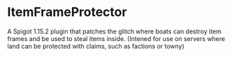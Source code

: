 # ItemFrameProtector
A Spigot 1.15.2 plugin that patches the glitch where boats can destroy item frames and be used to steal items inside. (Intened for use on servers where land can be protected with claims, such as factions or towny)
